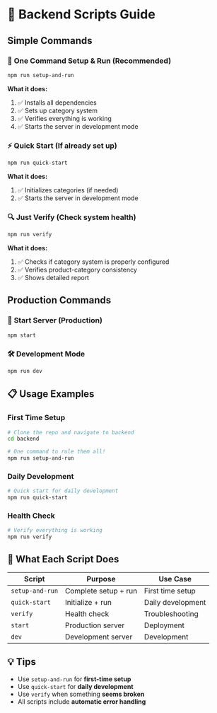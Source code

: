# 🚀 Backend Scripts Guide

## Simple Commands

### 🎯 **One Command Setup & Run** (Recommended)
```bash
npm run setup-and-run
```
**What it does:**
1. ✅ Installs all dependencies
2. ✅ Sets up category system
3. ✅ Verifies everything is working
4. ✅ Starts the server in development mode

### ⚡ **Quick Start** (If already set up)
```bash
npm run quick-start
```
**What it does:**
1. ✅ Initializes categories (if needed)
2. ✅ Starts the server in development mode

### 🔍 **Just Verify** (Check system health)
```bash
npm run verify
```
**What it does:**
1. ✅ Checks if category system is properly configured
2. ✅ Verifies product-category consistency
3. ✅ Shows detailed report

## Production Commands

### 🏃 **Start Server** (Production)
```bash
npm start
```

### 🛠️ **Development Mode**
```bash
npm run dev
```

## 📋 **Usage Examples**

### First Time Setup
```bash
# Clone the repo and navigate to backend
cd backend

# One command to rule them all!
npm run setup-and-run
```

### Daily Development
```bash
# Quick start for daily development
npm run quick-start
```

### Health Check
```bash
# Verify everything is working
npm run verify
```

## 🎯 **What Each Script Does**

| Script | Purpose | Use Case |
|--------|---------|----------|
| `setup-and-run` | Complete setup + run | First time setup |
| `quick-start` | Initialize + run | Daily development |
| `verify` | Health check | Troubleshooting |
| `start` | Production server | Deployment |
| `dev` | Development server | Development |

## 💡 **Tips**

- Use `setup-and-run` for **first-time setup**
- Use `quick-start` for **daily development**
- Use `verify` when something **seems broken**
- All scripts include **automatic error handling**
